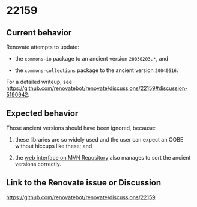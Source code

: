 # 22159

## Current behavior

Renovate attempts to update:

- the `commons-io` package to an ancient version `20030203.*`, and

- the `commons-collections` package to the ancient version `20040616`.

For a detailed writeup, see https://github.com/renovatebot/renovate/discussions/22159#discussion-5190942.

## Expected behavior

Those ancient versions should have been ignored, because:

1. these libraries are so widely used and the user can expect an OOBE
   without hiccups like these; and

2. the
   [web interface on MVN Repository](https://mvnrepository.com/artifact/commons-io/commons-io)
   also manages to sort the ancient versions correctly.

## Link to the Renovate issue or Discussion

https://github.com/renovatebot/renovate/discussions/22159
